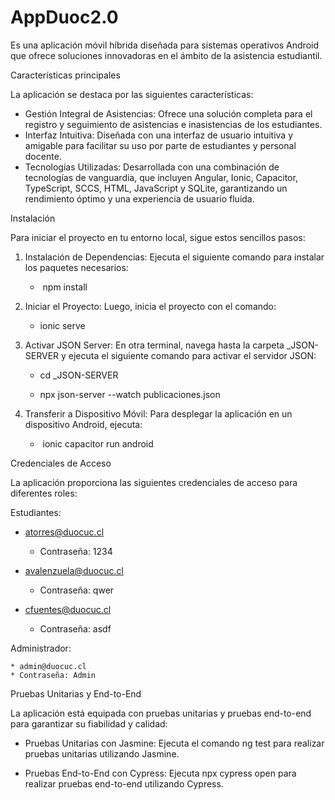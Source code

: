 # AppDuoc2.0
Es una aplicación móvil híbrida diseñada para sistemas operativos Android que ofrece soluciones innovadoras en el ámbito de la asistencia estudiantil.

Características principales

La aplicación se destaca por las siguientes características:
* Gestión Integral de Asistencias: Ofrece una solución completa para el registro y seguimiento de asistencias e inasistencias de los estudiantes.
* Interfaz Intuitiva: Diseñada con una interfaz de usuario intuitiva y amigable para facilitar su uso por parte de estudiantes y personal docente.
* Tecnologías Utilizadas: Desarrollada con una combinación de tecnologías de vanguardia, que incluyen Angular, Ionic, Capacitor, TypeScript, SCCS, HTML, JavaScript y SQLite, garantizando un rendimiento óptimo y una experiencia de usuario fluida.
  
Instalación

Para iniciar el proyecto en tu entorno local, sigue estos sencillos pasos:
1. Instalación de Dependencias: Ejecuta el siguiente comando para instalar los paquetes necesarios:
   *  npm install

3. Iniciar el Proyecto: Luego, inicia el proyecto con el comando:
  
   * ionic serve
   
6. Activar JSON Server: En otra terminal, navega hasta la carpeta _JSON-SERVER y ejecuta el siguiente comando para activar el servidor JSON:

   * cd _JSON-SERVER
   
   * npx json-server --watch publicaciones.json
   
8. Transferir a Dispositivo Móvil: Para desplegar la aplicación en un dispositivo Android, ejecuta:
  
    *  ionic capacitor run android
   
Credenciales de Acceso

La aplicación proporciona las siguientes credenciales de acceso para diferentes roles:

Estudiantes:

* atorres@duocuc.cl
    * Contraseña: 1234
      
* avalenzuela@duocuc.cl
    * Contraseña: qwer
      
* cfuentes@duocuc.cl
    * Contraseña: asdf
      
Administrador:

    * admin@duocuc.cl
    * Contraseña: Admin
    
Pruebas Unitarias y End-to-End

La aplicación está equipada con pruebas unitarias y pruebas end-to-end para garantizar su fiabilidad y calidad:

* Pruebas Unitarias con Jasmine: Ejecuta el comando ng test para realizar pruebas unitarias utilizando Jasmine.
  
* Pruebas End-to-End con Cypress: Ejecuta npx cypress open para realizar pruebas end-to-end utilizando Cypress.
